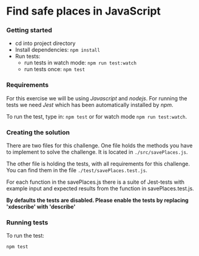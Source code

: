 # Find safe places in JavaScript

### Getting started

- cd into project directory
- Install dependencies: `npm install`
- Run tests:
  - run tests in watch mode: `npm run test:watch`
  - run tests once: `npm test`

### Requirements

For this exercise we will be using _Javascript_ and _nodejs_. For running the tests we need _Jest_ which has been automatically installed by _npm_.

To run the test, type in: `npm test` or for watch mode `npm run test:watch`.

### Creating the solution

There are two files for this challenge. One file holds the methods you have to implement to solve the challenge. It is located in `./src/savePlaces.js`.

The other file is holding the tests, with all requirements for this challenge. You can find them in the file `./test/savePlaces.test.js`.

For each function in the savePlaces.js there is a suite of Jest-tests with example input and expected results from the function in savePlaces.test.js.

__By defaults the tests are disabled. Please enable the tests by replacing 'xdescribe' with 'describe'__

### Running tests

To run the test:

```
npm test
```

